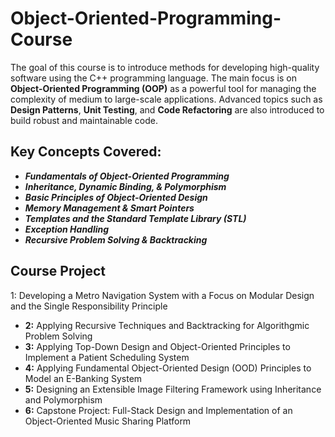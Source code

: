 # Object-Oriented-Programming-Course

The goal of this course is to introduce methods for developing high-quality software using the C++ programming language. The main focus is on **Object-Oriented Programming (OOP)** as a powerful tool for managing the complexity of medium to large-scale applications. Advanced topics such as **Design Patterns**, **Unit Testing**, and **Code Refactoring** are also introduced to build robust and maintainable code.

## Key Concepts Covered: 
* **_Fundamentals of Object-Oriented Programming_**
* **_Inheritance, Dynamic Binding, & Polymorphism_**
* **_Basic Principles of Object-Oriented Design_**
* **_Memory Management & Smart Pointers_**
* **_Templates and the Standard Template Library (STL)_**
* **_Exception Handling_**
* **_Recursive Problem Solving & Backtracking_**

## Course Project

1: Developing a Metro Navigation System with a Focus on Modular Design and the Single Responsibility Principle
* **2:** Applying Recursive Techniques and Backtracking for Algorithgmic Problem Solving
* **3:** Applying Top-Down Design and Object-Oriented Principles to Implement a Patient Scheduling System
* **4:** Applying Fundamental Object-Oriented Design (OOD) Principles to Model an E-Banking System
* **5:** Designing an Extensible Image Filtering Framework using Inheritance and Polymorphism
* **6:** Capstone Project: Full-Stack Design and Implementation of an Object-Oriented Music Sharing Platform
